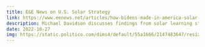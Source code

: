 ```yaml
---
title: E&E News on U.S. Solar Strategy
link: https://www.eenews.net/articles/how-bidens-made-in-america-solar-strategy-may-backfire/
description: Michael Davidson discusses findings from solar learning study
date: 2022-10-27
img: https://static.politico.com/dims4/default/55a1666/2147483647/resize/1110/quality/100/?url=https://static.politico.com/0e/e4/004098514e0fb3722da9576e44ce/https-delivery.gettyimages.com/downloads/459988688
---
```

